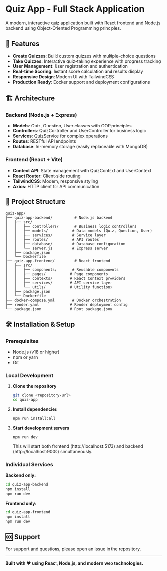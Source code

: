 
# Quiz App - Full Stack Application

A modern, interactive quiz application built with React frontend and Node.js backend using Object-Oriented Programming principles.

## 🚀 Features

- **Create Quizzes**: Build custom quizzes with multiple-choice questions
- **Take Quizzes**: Interactive quiz-taking experience with progress tracking
- **User Management**: User registration and authentication
- **Real-time Scoring**: Instant score calculation and results display
- **Responsive Design**: Modern UI with TailwindCSS
- **Production Ready**: Docker support and deployment configurations

## 🏗️ Architecture

### Backend (Node.js + Express)
- **Models**: Quiz, Question, User classes with OOP principles
- **Controllers**: QuizController and UserController for business logic
- **Services**: QuizService for complex operations
- **Routes**: RESTful API endpoints
- **Database**: In-memory storage (easily replaceable with MongoDB)

### Frontend (React + Vite)
- **Context API**: State management with QuizContext and UserContext
- **React Router**: Client-side routing
- **TailwindCSS**: Modern, responsive styling
- **Axios**: HTTP client for API communication

## 📁 Project Structure

```
quiz-app/
├── quiz-app-backend/          # Node.js backend
│   ├── src/
│   │   ├── controllers/       # Business logic controllers
│   │   ├── models/           # Data models (Quiz, Question, User)
│   │   ├── services/         # Service layer
│   │   ├── routes/           # API routes
│   │   ├── database/         # Database configuration
│   │   └── server.js         # Express server
│   ├── package.json
│   └── Dockerfile
├── quiz-app-frontend/         # React frontend
│   ├── src/
│   │   ├── components/       # Reusable components
│   │   ├── pages/           # Page components
│   │   ├── contexts/        # React Context providers
│   │   ├── services/        # API service layer
│   │   └── utils/           # Utility functions
│   ├── package.json
│   └── Dockerfile
├── docker-compose.yml        # Docker orchestration
├── render.yaml              # Render deployment config
└── package.json             # Root package.json
```

## 🛠️ Installation & Setup

### Prerequisites
- Node.js (v18 or higher)
- npm or yarn
- Git

### Local Development

1. **Clone the repository**
   ```bash
   git clone <repository-url>
   cd quiz-app
   ```

2. **Install dependencies**
   ```bash
   npm run install:all
   ```

3. **Start development servers**
   ```bash
   npm run dev
   ```
   This will start both frontend (http://localhost:5173) and backend (http://localhost:9000) simultaneously.

### Individual Services

**Backend only:**
```bash
cd quiz-app-backend
npm install
npm run dev
```

**Frontend only:**
```bash
cd quiz-app-frontend
npm install
npm run dev
```

## 🆘 Support

For support and questions, please open an issue in the repository.

---

**Built with ❤️ using React, Node.js, and modern web technologies.**

